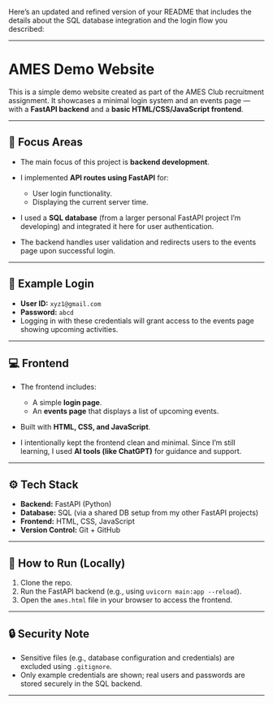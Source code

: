 Here’s an updated and refined version of your README that includes the details about the SQL database integration and the login flow you described:

---

# AMES Demo Website

This is a simple demo website created as part of the AMES Club recruitment assignment. It showcases a minimal login system and an events page — with a **FastAPI backend** and a **basic HTML/CSS/JavaScript frontend**.

---

## 🧠 Focus Areas

* The main focus of this project is **backend development**.
* I implemented **API routes using FastAPI** for:

  * User login functionality.
  * Displaying the current server time.
* I used a **SQL database** (from a larger personal FastAPI project I’m developing) and integrated it here for user authentication.
* The backend handles user validation and redirects users to the events page upon successful login.

---

## 🔐 Example Login

* **User ID:** `xyz1@gmail.com`
* **Password:** `abcd`
* Logging in with these credentials will grant access to the events page showing upcoming activities.

---

## 💻 Frontend

* The frontend includes:

  * A simple **login page**.
  * An **events page** that displays a list of upcoming events.
* Built with **HTML, CSS, and JavaScript**.
* I intentionally kept the frontend clean and minimal. Since I’m still learning, I used **AI tools (like ChatGPT)** for guidance and support.

---

## ⚙️ Tech Stack

* **Backend:** FastAPI (Python)
* **Database:** SQL (via a shared DB setup from my other FastAPI projects)
* **Frontend:** HTML, CSS, JavaScript
* **Version Control:** Git + GitHub

---

## 🚀 How to Run (Locally)

1. Clone the repo.
2. Run the FastAPI backend (e.g., using `uvicorn main:app --reload`).
3. Open the `ames.html` file in your browser to access the frontend.

---

## 🔒 Security Note

* Sensitive files (e.g., database configuration and credentials) are excluded using `.gitignore`.
* Only example credentials are shown; real users and passwords are stored securely in the SQL backend.

---

